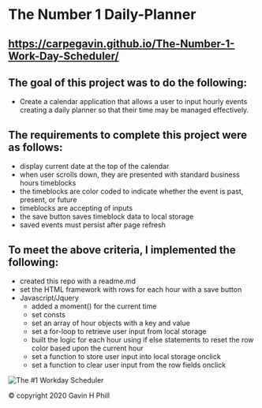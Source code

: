    # The Number 1 Daily-Planner

##  https://carpegavin.github.io/The-Number-1-Work-Day-Scheduler/

## The goal of this project was to do the following:
- Create a calendar application that allows a user to input hourly events creating a daily planner so that their time may be managed effectively.

## The requirements to complete this project were as follows:
- display current date at the top of the calendar
- when user scrolls down, they are presented with standard business hours timeblocks
- the timeblocks are color coded to indicate whether the event is past, present, or future
- timeblocks are accepting of inputs
- the save button saves timeblock data to local storage
- saved events must persist after page refresh

## To meet the above criteria, I implemented the following:
- created this repo with a readme.md
- set the HTML framework with rows for each hour with a save button
- Javascript/Jquery
   - added a moment() for the current time
   - set consts
   - set an array of hour objects with a key and value
   - set a for-loop to retrieve user input from local storage
   - built the logic for each hour using if else statements to reset the row color based upon the current hour
   - set a function to store user input into local storage onclick
   - set a function to clear user input from the row fields onclick

![The #1 Workday Scheduler](https://github.com/carpegavin/The-Number-1-Work-Day-Scheduler/blob/main/assets/img/calGIF.gif?raw=true)

© copyright 2020 Gavin H Phill
